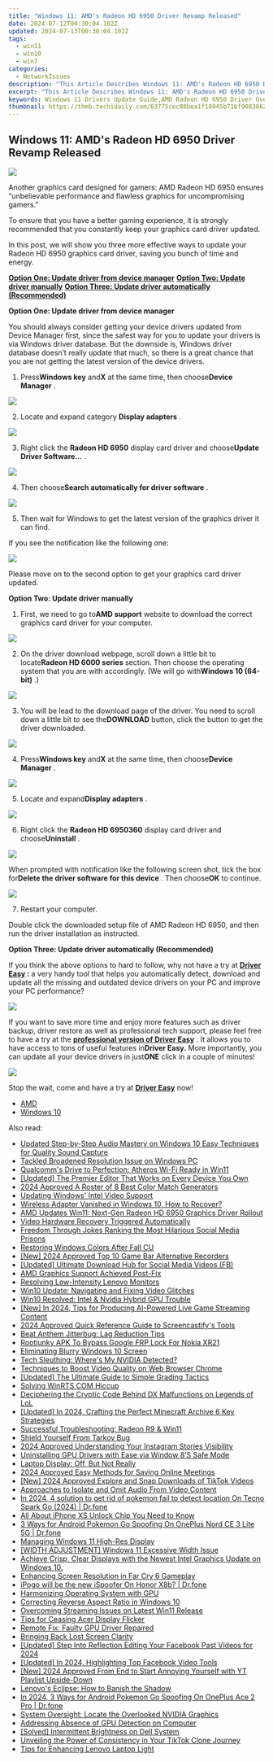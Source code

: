```yaml
---
title: "Windows 11: AMD's Radeon HD 6950 Driver Revamp Released"
date: 2024-07-12T00:30:04.102Z
updated: 2024-07-13T00:30:04.102Z
tags:
  - win11
  - win10
  - win7
categories:
  - NetworkIssues
description: "This Article Describes Windows 11: AMD's Radeon HD 6950 Driver Revamp Released"
excerpt: "This Article Describes Windows 11: AMD's Radeon HD 6950 Driver Revamp Released"
keywords: Windows 11 Drivers Update Guide,AMD Radeon HD 6950 Driver Overview,Latest AMD GPU Drivers Release,Improved Performance with New Windows 11 Drivers,Radeon Graphics Card Support in Windows 11,How to Install AMD's Latest Drivers,Compatibility Issues Addressed by Windows 11 Driver Update
thumbnail: https://thmb.techidaily.com/63775cec08bea1f18045b716f908366237290c85d227f82f60742199283d96d9.jpg
---
```


## Windows 11: AMD's Radeon HD 6950 Driver Revamp Released

![](https://images.drivereasy.com/wp-content/uploads/2017/01/img_587c9381d5cd7.jpg)
  
 Another graphics card designed for gamers: AMD Radeon HD 6950 ensures “unbelievable performance and flawless graphics for uncompromising gamers.”
  
 To ensure that you have a better gaming experience, it is strongly recommended that you constantly keep your graphics card driver updated.
  
 In this post, we will show you three more effective ways to update your Radeon HD 6950 graphics card driver, saving you bunch of time and energy.  
  
[**Option One: Update driver from device manager**](#1)
[**Option Two: Update driver manually**](#2)
[**Option Three: Update driver automatically (Recommended)**](#3)
  
 **Option One: Update driver from device manager**
  
 You should always consider getting your device drivers updated from Device Manager first, since the safest way for you to update your drivers is via Windows driver database. But the downside is, Windows driver database doesn’t really update that much, so there is a great chance that you are not getting the latest version of the device drivers.
  
 1) Press**Windows key** and**X** at the same time, then choose**Device Manager** .
  
![](https://images.drivereasy.com/wp-content/uploads/2017/01/img_586b799d15ed0.png)

 2) Locate and expand category **Display adapters** .
  
![](https://images.drivereasy.com/wp-content/uploads/2016/12/img_58633888b815f.jpg)

 3) Right click the **Radeon HD 6950**  display card driver and choose**Update Driver Software…** .  
  
![](https://images.drivereasy.com/wp-content/uploads/2016/12/img_58633adf15869.jpg)
  
 4) Then choose**Search automatically for driver software** .
  
![](https://images.drivereasy.com/wp-content/uploads/2016/12/img_58633bb7037e2.jpg)
  
 5) Then wait for Windows to get the latest version of the graphics driver it can find.
  
 If you see the notification like the following one:  
  
![](https://images.drivereasy.com/wp-content/uploads/2016/12/img_58633c3acc5d9.png)
  
 Please move on to the second option to get your graphics card driver updated.
  
 **Option Two: Update driver manually**
  
 1) First, we need to go to**AMD support** website to download the correct graphics card driver for your computer.
  
![](https://images.drivereasy.com/wp-content/uploads/2017/01/img_587c97e46d334.jpg)
  
 2) On the driver download webpage, scroll down a little bit to locate**Radeon HD 6000 series** section. Then choose the operating system that you are with accordingly. (We will go with**Windows 10 (64-bit)** .)

![](https://images.drivereasy.com/wp-content/uploads/2017/01/img_587c9803865c0.png)

 3) You will be lead to the download page of the driver. You need to scroll down a little bit to see the**DOWNLOAD** button, click the button to get the driver downloaded.  
  
![](https://images.drivereasy.com/wp-content/uploads/2017/01/img_587c9870672e8.jpg)

 4) Press**Windows key** and**X** at the same time, then choose**Device Manager** .
  
![](https://images.drivereasy.com/wp-content/uploads/2016/12/img_58633847649da.png)

 5) Locate and expand**Display adapters** .
  
![](https://images.drivereasy.com/wp-content/uploads/2016/12/img_58633888b815f.jpg)
  
 6) Right click the **Radeon HD 6950360** display card driver and choose**Uninstall** .
  
![](https://images.drivereasy.com/wp-content/uploads/2016/12/img_58633ead50985.jpg)

 When prompted with notification like the following screen shot, tick the box for**Delete the driver software for this device** . Then choose**OK** to continue.
  
![](https://images.drivereasy.com/wp-content/uploads/2016/12/img_5860d243e91ce.png)

 7) Restart your computer.
  
 Double click the downloaded setup file of AMD Radeon HD 6950, and then run the driver installation as instructed.
  
 **Option Three: Update driver automatically (Recommended)**
  
 If you think the above options to hard to follow, why not have a try at **[Driver Easy](https://tools.techidaily.com/drivereasy/download/) :** a very handy tool that helps you automatically detect, download and update all the missing and outdated device drivers on your PC and improve your PC performance?
  
![](https://images.drivereasy.com/wp-content/uploads/2017/04/img_58e89e907fb3f.png)

 If you want to save more time and enjoy more features such as driver backup, driver restore as well as professional tech support, please feel free to have a try at the [**professional version of Driver Easy**](https://tools.techidaily.com/drivereasy/download/) . It allows you to have access to tons of useful features in**Driver Easy.** More importantly, you can update all your device drivers in just**ONE** click in a couple of minutes!
  
![](https://images.drivereasy.com/wp-content/uploads/2017/04/img_58e89f1fa616d.jpg)
  
 Stop the wait, come and have a try at [**Driver Easy**](https://tools.techidaily.com/drivereasy/download/) now!

* [AMD](https://tools.techidaily.com/drivereasy/download/)
* [Windows 10](https://tools.techidaily.com/drivereasy/download/)

<ins class="adsbygoogle"
     style="display:block"
     data-ad-format="autorelaxed"
     data-ad-client="ca-pub-7571918770474297"
     data-ad-slot="1223367746"></ins>



<ins class="adsbygoogle"
     style="display:block"
     data-ad-client="ca-pub-7571918770474297"
     data-ad-slot="8358498916"
     data-ad-format="auto"
     data-full-width-responsive="true"></ins>



<span class="atpl-alsoreadstyle">Also read:</span>
<div><ul>
<li><a href="https://sound-optimizing.techidaily.com/updated-step-by-step-audio-mastery-on-windows-10-easy-techniques-for-quality-sound-capture/"><u>Updated Step-by-Step Audio Mastery on Windows 10 Easy Techniques for Quality Sound Capture</u></a></li>
<li><a href="https://network-issues.techidaily.com/tackled-broadened-resolution-issue-on-windows-pc/"><u>Tackled Broadened Resolution Issue on Windows PC</u></a></li>
<li><a href="https://network-issues.techidaily.com/qualcomms-drive-to-perfection-atheros-wi-fi-ready-in-win11/"><u>Qualcomm's Drive to Perfection: Atheros Wi-Fi Ready in Win11</u></a></li>
<li><a href="https://some-approaches.techidaily.com/updated-the-premier-editor-that-works-on-every-device-you-own/"><u>[Updated] The Premier Editor That Works on Every Device You Own</u></a></li>
<li><a href="https://ai-editing-video.techidaily.com/2024-approved-a-roster-of-8-best-color-match-generators/"><u>2024 Approved A Roster of 8 Best Color Match Generators</u></a></li>
<li><a href="https://network-issues.techidaily.com/updating-windows-intel-video-support/"><u>Updating Windows' Intel Video Support</u></a></li>
<li><a href="https://network-issues.techidaily.com/wireless-adapter-vanished-in-windows-10-how-to-recover/"><u>Wireless Adapter Vanished in Windows 10, How to Recover?</u></a></li>
<li><a href="https://network-issues.techidaily.com/amd-updates-win11-next-gen-radeon-hd-6950-graphics-driver-rollout/"><u>AMD Updates Win11: Next-Gen Radeon HD 6950 Graphics Driver Rollout</u></a></li>
<li><a href="https://network-issues.techidaily.com/video-hardware-recovery-triggered-automatically/"><u>Video Hardware Recovery Triggered Automatically</u></a></li>
<li><a href="https://facebook-video-recording.techidaily.com/freedom-through-jokes-ranking-the-most-hilarious-social-media-prisons/"><u>Freedom Through Jokes  Ranking the Most Hilarious Social Media Prisons</u></a></li>
<li><a href="https://network-issues.techidaily.com/restoring-windows-colors-after-fall-cu/"><u>Restoring Windows Colors After Fall CU</u></a></li>
<li><a href="https://video-capture.techidaily.com/new-2024-approved-top-10-game-bar-alternative-recorders/"><u>[New] 2024 Approved  Top 10 Game Bar Alternative Recorders</u></a></li>
<li><a href="https://facebook-video-files.techidaily.com/updated-ultimate-download-hub-for-social-media-videos-fb/"><u>[Updated] Ultimate Download Hub for Social Media Videos (FB)</u></a></li>
<li><a href="https://network-issues.techidaily.com/amd-graphics-support-achieved-post-fix/"><u>AMD Graphics Support Achieved Post-Fix</u></a></li>
<li><a href="https://network-issues.techidaily.com/resolving-low-intensity-lenovo-monitors/"><u>Resolving Low-Intensity Lenovo Monitors</u></a></li>
<li><a href="https://network-issues.techidaily.com/win10-update-navigating-and-fixing-video-glitches/"><u>Win10 Update: Navigating and Fixing Video Glitches</u></a></li>
<li><a href="https://network-issues.techidaily.com/win10-resolved-intel-and-nvidia-hybrid-gpu-trouble/"><u>Win10 Resolved: Intel & Nvidia Hybrid GPU Trouble</u></a></li>
<li><a href="https://screen-video-capture.techidaily.com/new-in-2024-tips-for-producing-ai-powered-live-game-streaming-content/"><u>[New] In 2024, Tips for Producing AI-Powered Live Game Streaming Content</u></a></li>
<li><a href="https://screen-capture.techidaily.com/2024-approved-quick-reference-guide-to-screencastifys-tools/"><u>2024 Approved  Quick Reference Guide to Screencastify's Tools</u></a></li>
<li><a href="https://network-issues.techidaily.com/beat-anthem-jitterbug-lag-reduction-tips/"><u>Beat Anthem Jitterbug: Lag Reduction Tips</u></a></li>
<li><a href="https://easy-unlock-android.techidaily.com/rootjunky-apk-to-bypass-google-frp-lock-for-nokia-xr21-by-drfone-android/"><u>Rootjunky APK To Bypass Google FRP Lock For Nokia XR21</u></a></li>
<li><a href="https://network-issues.techidaily.com/eliminating-blurry-windows-10-screen/"><u>Eliminating Blurry Windows 10 Screen</u></a></li>
<li><a href="https://network-issues.techidaily.com/tech-sleuthing-wheres-my-nvidia-detected/"><u>Tech Sleuthing: Where's My NVIDIA Detected?</u></a></li>
<li><a href="https://facebook-video-content.techidaily.com/techniques-to-boost-video-quality-on-web-browser-chrome/"><u>Techniques to Boost Video Quality on Web Browser Chrome</u></a></li>
<li><a href="https://some-skills.techidaily.com/updated-the-ultimate-guide-to-simple-grading-tactics/"><u>[Updated] The Ultimate Guide to Simple Grading Tactics</u></a></li>
<li><a href="https://network-issues.techidaily.com/solving-winrts-com-hiccup/"><u>Solving WinRTS COM Hiccup</u></a></li>
<li><a href="https://network-issues.techidaily.com/deciphering-the-cryptic-code-behind-dx-malfunctions-on-legends-of-lol/"><u>Deciphering the Cryptic Code Behind DX Malfunctions on Legends of LoL</u></a></li>
<li><a href="https://screen-recording.techidaily.com/updated-in-2024-crafting-the-perfect-minecraft-archive-6-key-strategies/"><u>[Updated] In 2024, Crafting the Perfect Minecraft Archive  6 Key Strategies</u></a></li>
<li><a href="https://network-issues.techidaily.com/successful-troubleshooting-radeon-r9-and-win11/"><u>Successful Troubleshooting: Radeon R9 & Win11</u></a></li>
<li><a href="https://network-issues.techidaily.com/shield-yourself-from-tarkov-bug/"><u>Shield Yourself From Tarkov Bug</u></a></li>
<li><a href="https://instagram-clips.techidaily.com/2024-approved-understanding-your-instagram-stories-visibility/"><u>2024 Approved  Understanding Your Instagram Stories Visibility</u></a></li>
<li><a href="https://network-issues.techidaily.com/uninstalling-gpu-drivers-with-ease-via-window-8s-safe-mode/"><u>Uninstalling GPU Drivers with Ease via Window 8’S Safe Mode</u></a></li>
<li><a href="https://network-issues.techidaily.com/laptop-display-off-but-not-really/"><u>Laptop Display: Off, But Not Really</u></a></li>
<li><a href="https://video-screen-grab.techidaily.com/2024-approved-easy-methods-for-saving-online-meetings/"><u>2024 Approved  Easy Methods for Saving Online Meetings</u></a></li>
<li><a href="https://tiktok-clips.techidaily.com/new-2024-approved-explore-and-snap-downloads-of-tiktok-videos/"><u>[New] 2024 Approved  Explore and Snap Downloads of TikTok Videos</u></a></li>
<li><a href="https://sound-optimizing.techidaily.com/approaches-to-isolate-and-omit-audio-from-video-content/"><u>Approaches to Isolate and Omit Audio From Video Content</u></a></li>
<li><a href="https://android-pokemon-go.techidaily.com/in-2024-4-solution-to-get-rid-of-pokemon-fail-to-detect-location-on-tecno-spark-go-2024-drfone-by-drfone-virtual-android/"><u>In 2024, 4 solution to get rid of pokemon fail to detect location On Tecno Spark Go (2024) | Dr.fone</u></a></li>
<li><a href="https://sim-unlock.techidaily.com/all-about-iphone-xs-unlock-chip-you-need-to-know-by-drfone-ios/"><u>All About iPhone XS Unlock Chip You Need to Know</u></a></li>
<li><a href="https://android-pokemon-go.techidaily.com/3-ways-for-android-pokemon-go-spoofing-on-oneplus-nord-ce-3-lite-5g-drfone-by-drfone-virtual-android/"><u>3 Ways for Android Pokemon Go Spoofing On OnePlus Nord CE 3 Lite 5G | Dr.fone</u></a></li>
<li><a href="https://network-issues.techidaily.com/managing-windows-11-high-res-display/"><u>Managing Windows 11 High-Res Display</u></a></li>
<li><a href="https://network-issues.techidaily.com/width-adjustment-windows-11-excessive-width-issue/"><u>[WIDTH ADJUSTMENT] Windows 11 Excessive Width Issue</u></a></li>
<li><a href="https://network-issues.techidaily.com/achieve-crisp-clear-displays-with-the-newest-intel-graphics-update-on-windows-10/"><u>Achieve Crisp, Clear Displays with the Newest Intel Graphics Update on Windows 10.</u></a></li>
<li><a href="https://network-issues.techidaily.com/enhancing-screen-resolution-in-far-cry-6-gameplay/"><u>Enhancing Screen Resolution in Far Cry 6 Gameplay</u></a></li>
<li><a href="https://pokemon-go-android.techidaily.com/ipogo-will-be-the-new-ispoofer-on-honor-x8b-drfone-by-drfone-virtual-android/"><u>iPogo will be the new iSpoofer On Honor X8b? | Dr.fone</u></a></li>
<li><a href="https://network-issues.techidaily.com/harmonizing-operating-system-with-gpu/"><u>Harmonizing Operating System with GPU</u></a></li>
<li><a href="https://network-issues.techidaily.com/correcting-reverse-aspect-ratio-in-windows-10/"><u>Correcting Reverse Aspect Ratio in Windows 10</u></a></li>
<li><a href="https://network-issues.techidaily.com/overcoming-streaming-issues-on-latest-win11-release/"><u>Overcoming Streaming Issues on Latest Win11 Release</u></a></li>
<li><a href="https://network-issues.techidaily.com/tips-for-ceasing-acer-display-flicker/"><u>Tips for Ceasing Acer Display Flicker</u></a></li>
<li><a href="https://network-issues.techidaily.com/remote-fix-faulty-gpu-driver-repaired/"><u>Remote Fix: Faulty GPU Driver Repaired</u></a></li>
<li><a href="https://network-issues.techidaily.com/bringing-back-lost-screen-clarity/"><u>Bringing Back Lost Screen Clarity</u></a></li>
<li><a href="https://facebook-video-content.techidaily.com/updated-step-into-reflection-editing-your-facebook-past-videos-for-2024/"><u>[Updated] Step Into Reflection  Editing Your Facebook Past Videos for 2024</u></a></li>
<li><a href="https://facebook-videos.techidaily.com/updated-in-2024-highlighting-top-facebook-video-tools/"><u>[Updated] In 2024, Highlighting Top Facebook Video Tools</u></a></li>
<li><a href="https://eaxpv-info.techidaily.com/new-2024-approved-from-end-to-start-annoying-yourself-with-yt-playlist-upside-down/"><u>[New] 2024 Approved  From End to Start  Annoying Yourself with YT Playlist Upside-Down</u></a></li>
<li><a href="https://network-issues.techidaily.com/lenovos-eclipse-how-to-banish-the-shadow/"><u>Lenovo's Eclipse: How to Banish the Shadow</u></a></li>
<li><a href="https://android-pokemon-go.techidaily.com/in-2024-3-ways-for-android-pokemon-go-spoofing-on-oneplus-ace-2-pro-drfone-by-drfone-virtual-android/"><u>In 2024, 3 Ways for Android Pokemon Go Spoofing On OnePlus Ace 2 Pro | Dr.fone</u></a></li>
<li><a href="https://network-issues.techidaily.com/system-oversight-locate-the-overlooked-nvidia-graphics/"><u>System Oversight: Locate the Overlooked NVIDIA Graphics</u></a></li>
<li><a href="https://network-issues.techidaily.com/addressing-absence-of-gpu-detection-on-computer/"><u>Addressing Absence of GPU Detection on Computer</u></a></li>
<li><a href="https://network-issues.techidaily.com/solved-intermittent-brightness-on-dell-system/"><u>[Solved] Intermittent Brightness on Dell System</u></a></li>
<li><a href="https://tiktok-video-recordings.techidaily.com/unveiling-the-power-of-consistency-in-your-tiktok-clone-journey/"><u>Unveiling the Power of Consistency in Your TikTok Clone Journey</u></a></li>
<li><a href="https://network-issues.techidaily.com/tips-for-enhancing-lenovo-laptop-light/"><u>Tips for Enhancing Lenovo Laptop Light</u></a></li>
</ul></div>
